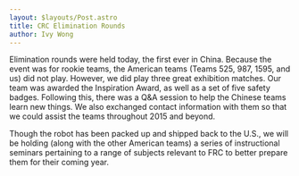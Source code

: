 ```yaml
---
layout: $layouts/Post.astro
title: CRC Elimination Rounds
author: Ivy Wong
---
```

Elimination rounds were held today, the first ever in China. Because the event was for rookie teams, the American teams (Teams 525, 987, 1595, and us) did not play. However, we did play three great exhibition matches. Our team was awarded the Inspiration Award, as well as a set of five safety badges. Following this, there was a Q&A session to help the Chinese teams learn new things. We also exchanged contact information with them so that we could assist the teams throughout 2015 and beyond. 

Though the robot has been packed up and shipped back to the U.S., we will be holding (along with the other American teams) a series of instructional seminars pertaining to a range of subjects relevant to FRC to better prepare them for their coming year.
